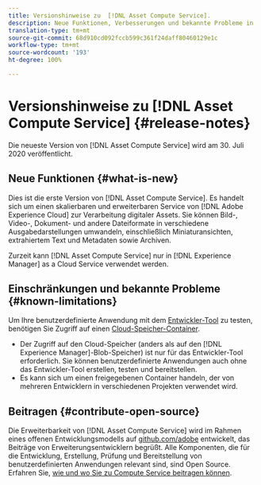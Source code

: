 ```yaml
---
title: Versionshinweise zu  [!DNL Asset Compute Service].
description: Neue Funktionen, Verbesserungen und bekannte Probleme in  [!DNL Asset Compute Service].
translation-type: tm+mt
source-git-commit: 68d910cd092fccb599c361f24daff80460129e1c
workflow-type: tm+mt
source-wordcount: '193'
ht-degree: 100%

---
```



# Versionshinweise zu [!DNL Asset Compute Service] {#release-notes}

Die neueste Version von [!DNL Asset Compute Service] wird am 30. Juli 2020 veröffentlicht.

<!--

To test your custom applications with the [developer tool](https://github.com/adobe/asset-compute-devtool), you need access to a [cloud storage container](https://github.com/adobe/asset-compute-devtool#prerequisites). Currently, Adobe supports Azure Blob Storage and AWS S3.

>[!NOTE]
>
>Cloud storage access is only required for using the developer tool. You can still create, test and deploy custom applications with out using the developer tool.
-->

## Neue Funktionen {#what-is-new}

Dies ist die erste Version von [!DNL Asset Compute Service]. Es handelt sich um einen skalierbaren und erweiterbaren Service von [!DNL Adobe Experience Cloud] zur Verarbeitung digitaler Assets. Sie können Bild-, Video-, Dokument- und andere Dateiformate in verschiedene Ausgabedarstellungen umwandeln, einschließlich Miniaturansichten, extrahiertem Text und Metadaten sowie Archiven.

Zurzeit kann [!DNL Asset Compute Service] nur in [!DNL Experience Manager] as a Cloud Service verwendet werden.

## Einschränkungen und bekannte Probleme {#known-limitations}

Um Ihre benutzerdefinierte Anwendung mit dem [Entwickler-Tool](https://github.com/adobe/asset-compute-devtool) zu testen, benötigen Sie Zugriff auf einen [Cloud-Speicher-Container](https://github.com/adobe/asset-compute-devtool#prerequisites).

* Der Zugriff auf den Cloud-Speicher (anders als auf den [!DNL Experience Manager]-Blob-Speicher) ist nur für das Entwickler-Tool erforderlich. Sie können benutzerdefinierte Anwendungen auch ohne das Entwickler-Tool erstellen, testen und bereitstellen.
* Es kann sich um einen freigegebenen Container handeln, der von mehreren Entwicklern in verschiedenen Projekten verwendet wird.

## Beitragen {#contribute-open-source}

Die Erweiterbarkeit von [!DNL Asset Compute Service] wird im Rahmen eines offenen Entwicklungsmodells auf [github.com/adobe](https://github.com/adobe) entwickelt, das Beiträge von Erweiterungsentwicklern begrüßt. Alle Komponenten, die für die Entwicklung, Erstellung, Prüfung und Bereitstellung von benutzerdefinierten Anwendungen relevant sind, sind Open Source. Erfahren Sie, [wie und wo Sie zu Compute Service beitragen können](contribute-to-compute-service.md).

<!-- **TBD:**
* Are we versioning the releases?
* Is there any compatibility information to be added? With Project Firefly versions, or AEMaaCS releases, or other offerings/integrations such as InDesign Server?
-->
